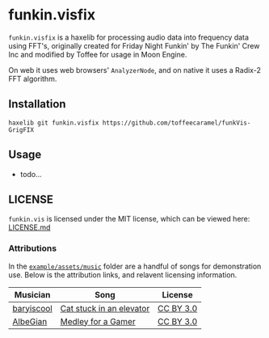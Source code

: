 # funkin.visfix

`funkin.visfix` is a haxelib for processing audio data into frequency data using FFT's, originally created for Friday Night Funkin' by The Funkin' Crew Inc and modified by Toffee for usage in Moon Engine.

On web it uses web browsers' `AnalyzerNode`, and on native it uses a Radix-2 FFT algorithm.

## Installation

`haxelib git funkin.visfix https://github.com/toffeecaramel/funkVis-GrigFIX`

## Usage

- todo...


## LICENSE

`funkin.vis` is licensed under the MIT license, which can be viewed here: [LICENSE.md](/LICENSE.md)

### Attributions

In the [`example/assets/music`](example/assets/music) folder are a handful of songs for demonstration use.
Below is the attribution links, and relavent licensing information.

| Musician | Song | License |
| --- | --- | --- |
| [baryiscool][] | [Cat stuck in an elevator][] | [CC BY 3.0][] |
| [AlbeGian][] | [Medley for a Gamer][] | [CC BY 3.0][] |


<!-- Musicians -->
[baryiscool]: https://baryiscool.newgrounds.com
[AlbeGian]: https://AlbeGian.newgrounds.com

<!-- Songs -->
[Cat stuck in an elevator]: https://www.newgrounds.com/audio/listen/1294925
[Medley for a Gamer]: https://www.newgrounds.com/audio/listen/1286411

<!-- License -->
[CC BY 3.0]: https://creativecommons.org/licenses/by/3.0/legalcode